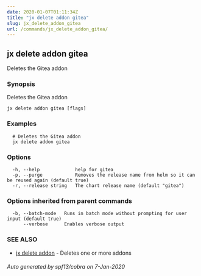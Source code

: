 ```yaml
---
date: 2020-01-07T01:11:34Z
title: "jx delete addon gitea"
slug: jx_delete_addon_gitea
url: /commands/jx_delete_addon_gitea/
---
```

## jx delete addon gitea

Deletes the Gitea addon

### Synopsis

Deletes the Gitea addon

```
jx delete addon gitea [flags]
```

### Examples

```
  # Deletes the Gitea addon
  jx delete addon gitea
```

### Options

```
  -h, --help             help for gitea
  -p, --purge            Removes the release name from helm so it can be reused again (default true)
  -r, --release string   The chart release name (default "gitea")
```

### Options inherited from parent commands

```
  -b, --batch-mode   Runs in batch mode without prompting for user input (default true)
      --verbose      Enables verbose output
```

### SEE ALSO

* [jx delete addon](/commands/jx_delete_addon/)	 - Deletes one or more addons

###### Auto generated by spf13/cobra on 7-Jan-2020
